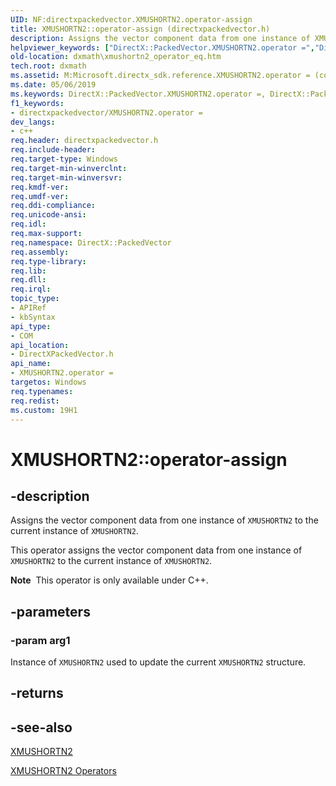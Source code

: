 ```yaml
---
UID: NF:directxpackedvector.XMUSHORTN2.operator-assign
title: XMUSHORTN2::operator-assign (directxpackedvector.h)
description: Assigns the vector component data from one instance of XMUSHORTN2 to the current instance of XMUSHORTN2.helpviewer_keywords: ["DirectX::PackedVector.XMUSHORTN2.operator =","DirectX::PackedVector::XMUSHORTN2::operator =","XMUSHORTN2 structure [DirectX Math Support APIs]","operator = method","XMUSHORTN2.operator =","XMUSHORTN2.operator-assign","XMUSHORTN2.operator=","XMUSHORTN2::operator-assign","XMUSHORTN2::operator=","dxmath.xmushortn2_operator_eq","operator = method [DirectX Math Support APIs]","operator = method [DirectX Math Support APIs]","XMUSHORTN2 structure","operator="]
old-location: dxmath\xmushortn2_operator_eq.htm
tech.root: dxmath
ms.assetid: M:Microsoft.directx_sdk.reference.XMUSHORTN2.operator = (const XMUSHORTN2)
ms.date: 05/06/2019
ms.keywords: DirectX::PackedVector.XMUSHORTN2.operator =, DirectX::PackedVector::XMUSHORTN2::operator =, XMUSHORTN2 structure [DirectX Math Support APIs],operator = method, XMUSHORTN2.operator =, XMUSHORTN2.operator-assign, XMUSHORTN2.operator=, XMUSHORTN2::operator-assign, XMUSHORTN2::operator=, dxmath.xmushortn2_operator_eq, operator = method [DirectX Math Support APIs], operator = method [DirectX Math Support APIs],XMUSHORTN2 structure, operator=
f1_keywords:
- directxpackedvector/XMUSHORTN2.operator =
dev_langs:
- c++
req.header: directxpackedvector.h
req.include-header: 
req.target-type: Windows
req.target-min-winverclnt: 
req.target-min-winversvr: 
req.kmdf-ver: 
req.umdf-ver: 
req.ddi-compliance: 
req.unicode-ansi: 
req.idl: 
req.max-support: 
req.namespace: DirectX::PackedVector
req.assembly: 
req.type-library: 
req.lib: 
req.dll: 
req.irql: 
topic_type:
- APIRef
- kbSyntax
api_type:
- COM
api_location:
- DirectXPackedVector.h
api_name:
- XMUSHORTN2.operator =
targetos: Windows
req.typenames: 
req.redist: 
ms.custom: 19H1
---
```


# XMUSHORTN2::operator-assign

## -description

Assigns the vector component data from one instance of <code>XMUSHORTN2</code> to the current instance of <code>XMUSHORTN2</code>.

This operator assigns the vector component data from one instance of <code>XMUSHORTN2</code> to the current instance of <code>XMUSHORTN2</code>.

<div class="alert"><b>Note</b>  This operator is only available under C++.</div>

## -parameters

### -param arg1

Instance of <code>XMUSHORTN2</code> used to update the current <code>XMUSHORTN2</code> structure.

## -returns

## -see-also

<a href="https://msdn.microsoft.com/05f62462-2b6a-4d1b-bf83-9109a254839e">XMUSHORTN2</a>

<a href="https://msdn.microsoft.com/5ed4be52-518a-4f3a-84b3-b95a8092c1bc">XMUSHORTN2 Operators</a>
